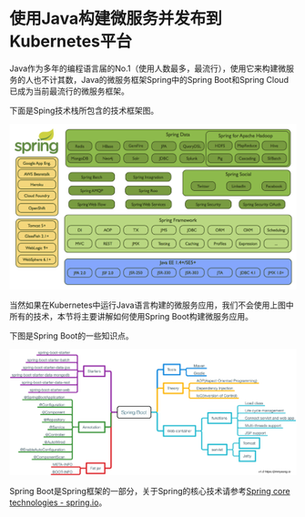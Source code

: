 # 使用Java构建微服务并发布到Kubernetes平台

Java作为多年的编程语言届的No.1（使用人数最多，最流行），使用它来构建微服务的人也不计其数，Java的微服务框架Spring中的Spring Boot和Spring Cloud已成为当前最流行的微服务框架。

下面是Sping技术栈所包含的技术框架图。

![Spring技术栈](../images/spring-stack.png)



当然如果在Kubernetes中运行Java语言构建的微服务应用，我们不会使用上图中所有的技术，本节将主要讲解如何使用Spring Boot构建微服务应用。

下图是Spring Boot的一些知识点。

![Spring Boot的知识点](../images/spring-boot-note-spots.png)

Spring Boot是Spring框架的一部分，关于Spring的核心技术请参考[Spring core technologies - spring.io](https://docs.spring.io/spring/docs/current/spring-framework-reference/core.html)。
